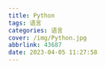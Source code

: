 ```yaml
---
title: Python
tags: 语言
categories: 语言
cover: /img/Python.jpg
abbrlink: 43687
date: 2023-04-05 11:27:58
---
```

